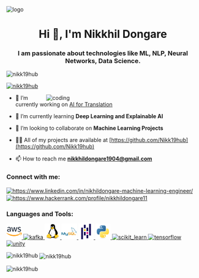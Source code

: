 ![logo]((https://github.com/Nikk19hub/Nikk19hub/blob/main/Github%20Banner%201.png))
<h1 align="center">Hi 👋, I'm Nikkhil Dongare</h1>
<h3 align="center">I am passionate about technologies like ML, NLP, Neural Networks, Data Science.</h3>

<p align="left"> <img src="https://komarev.com/ghpvc/?username=nikk19hub&label=Profile%20views&color=0e75b6&style=flat" alt="nikk19hub" /> </p>

<p align="left"> <a href="https://github.com/ryo-ma/github-profile-trophy"><img src="https://github-profile-trophy.vercel.app/?username=nikk19hub" alt="nikk19hub" /></a> </p>

<img align="right" alt="coding" width="400" src="https://imarticus.org/blog/wp-content/uploads/2021/12/djbwgfw.gif" >

- 🔭 I’m currently working on [AI for Translation](https://github.com/Nikk19hub/AI-for-Translation.git)

- 🌱 I’m currently learning **Deep Learning and Explainable AI**

- 👯 I’m looking to collaborate on **Machine Learning Projects**

- 👨‍💻 All of my projects are available at [https://github.com/Nikk19hub](https://github.com/Nikk19hub)

- 📫 How to reach me **nikkhildongare1904@gmail.com**

<h3 align="left">Connect with me:</h3>
<p align="left">
<a href="https://www.linkedin.com/in/nikkhil-dongare/" target="blank"><img align="center" src="https://raw.githubusercontent.com/rahuldkjain/github-profile-readme-generator/master/src/images/icons/Social/linked-in-alt.svg" alt="https://www.linkedin.com/in/nikhildongare-machine-learning-engineer/" height="30" width="40" /></a>
<a href="https://www.hackerrank.com/profile/nikkhildongare11" target="blank"><img align="center" src="https://raw.githubusercontent.com/rahuldkjain/github-profile-readme-generator/master/src/images/icons/Social/hackerrank.svg" alt="https://www.hackerrank.com/profile/nikkhildongare11" height="30" width="40" /></a>
</p>

<h3 align="left">Languages and Tools:</h3>
<p align="left"> <a href="https://aws.amazon.com" target="_blank" rel="noreferrer"> <img src="https://raw.githubusercontent.com/devicons/devicon/master/icons/amazonwebservices/amazonwebservices-original-wordmark.svg" alt="aws" width="40" height="40"/> </a> <a href="https://kafka.apache.org/" target="_blank" rel="noreferrer"> <img src="https://www.vectorlogo.zone/logos/apache_kafka/apache_kafka-icon.svg" alt="kafka" width="40" height="40"/> </a> <a href="https://www.linux.org/" target="_blank" rel="noreferrer"> <img src="https://raw.githubusercontent.com/devicons/devicon/master/icons/linux/linux-original.svg" alt="linux" width="40" height="40"/> </a> <a href="https://www.mysql.com/" target="_blank" rel="noreferrer"> <img src="https://raw.githubusercontent.com/devicons/devicon/master/icons/mysql/mysql-original-wordmark.svg" alt="mysql" width="40" height="40"/> </a> <a href="https://pandas.pydata.org/" target="_blank" rel="noreferrer"> <img src="https://raw.githubusercontent.com/devicons/devicon/2ae2a900d2f041da66e950e4d48052658d850630/icons/pandas/pandas-original.svg" alt="pandas" width="40" height="40"/> </a> <a href="https://www.python.org" target="_blank" rel="noreferrer"> <img src="https://raw.githubusercontent.com/devicons/devicon/master/icons/python/python-original.svg" alt="python" width="40" height="40"/> </a> <a href="https://scikit-learn.org/" target="_blank" rel="noreferrer"> <img src="https://upload.wikimedia.org/wikipedia/commons/0/05/Scikit_learn_logo_small.svg" alt="scikit_learn" width="40" height="40"/> </a> <a href="https://www.tensorflow.org" target="_blank" rel="noreferrer"> <img src="https://www.vectorlogo.zone/logos/tensorflow/tensorflow-icon.svg" alt="tensorflow" width="40" height="40"/> </a> <a href="https://unity.com/" target="_blank" rel="noreferrer"> <img src="https://www.vectorlogo.zone/logos/unity3d/unity3d-icon.svg" alt="unity" width="40" height="40"/> </a> </p>

<p><img align="left" src="https://github-readme-stats.vercel.app/api/top-langs?username=nikk19hub&show_icons=true&locale=en&layout=compact" alt="nikk19hub" /></p>

<p>&nbsp;<img align="center" src="https://github-readme-stats.vercel.app/api?username=nikk19hub&show_icons=true&locale=en" alt="nikk19hub" /></p>

<p><img align="center" src="https://github-readme-streak-stats.herokuapp.com/?user=nikk19hub&" alt="nikk19hub" /></p>
